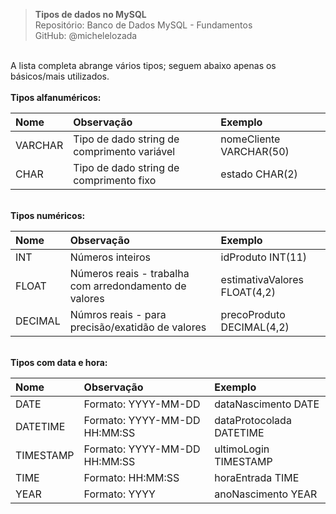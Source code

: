 > **Tipos de dados no MySQL**  
> Repositório: Banco de Dados MySQL - Fundamentos   
> GitHub: @michelelozada
&nbsp;
     
&nbsp;   
A lista completa abrange vários tipos; seguem abaixo apenas os básicos/mais utilizados.    
&nbsp;
&nbsp;   
**Tipos alfanuméricos:**  

Nome 		| Observação  	| Exemplo
:--- 		| :---			| :---	
VARCHAR	 	| Tipo de dado string de comprimento variável | nomeCliente VARCHAR(50)
CHAR	 	| Tipo de dado string de comprimento fixo | estado CHAR(2)

&nbsp;
&nbsp;   
**Tipos numéricos:**    

Nome 		| Observação  	| Exemplo
:--- 		| :---			| :---	
INT		 	| Números inteiros | idProduto INT(11)
FLOAT	 	| Números reais - trabalha com arredondamento de valores | estimativaValores FLOAT(4,2)
DECIMAL	  	| Númros reais - para precisão/exatidão de valores | precoProduto DECIMAL(4,2)

&nbsp;
&nbsp;   
**Tipos com data e hora:**  

Nome 		| Observação  	| Exemplo
:--- 		| :---			| :---	
DATE	 	| Formato: YYYY-MM-DD		| dataNascimento DATE
DATETIME 	| Formato: YYYY-MM-DD HH:MM:SS	| dataProtocolada DATETIME
TIMESTAMP 	| Formato: YYYY-MM-DD HH:MM:SS | ultimoLogin TIMESTAMP
TIME		| Formato: HH:MM:SS	| horaEntrada TIME 
YEAR		| Formato: YYYY | anoNascimento YEAR